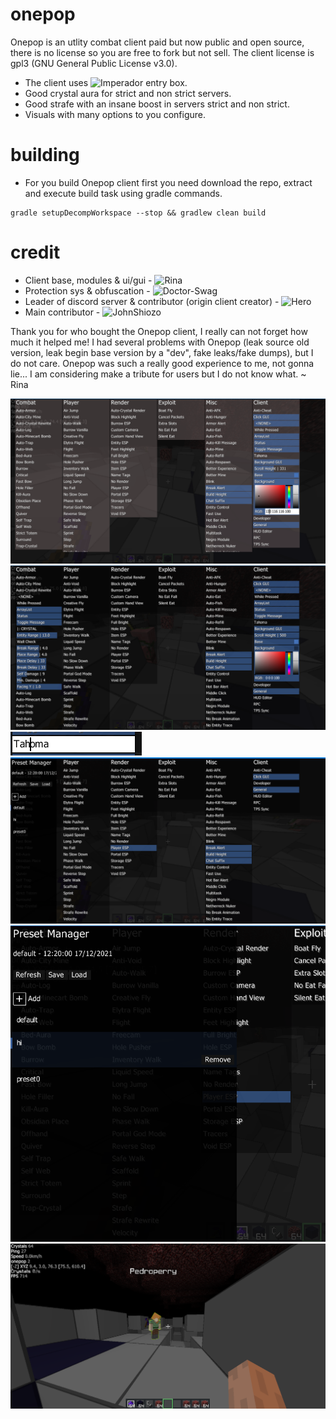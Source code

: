 # onepop
Onepop is an utlity combat client paid but now public and open source, there is no license so you are free to fork but not sell.
The client license is gpl3 (GNU General Public License v3.0).

* The client uses ![Imperador](https://github.com/SirRina/Imperador-Widgets) entry box.
* Good crystal aura for strict and non strict servers.
* Good strafe with an insane boost in servers strict and non strict.
* Visuals with many options to you configure.

# building
- For you build Onepop client first you need download the repo, extract and execute build task using gradle commands.

```
gradle setupDecompWorkspace --stop && gradlew clean build
```

# credit
- Client base, modules & ui/gui - ![Rina](https://github.com/SirRina)
- Protection sys & obfuscation - ![Doctor-Swag](https://github.com/doctor-swag)
- Leader of discord server & contributor (origin client creator) - ![Hero](https://github.com/HeroGlaucoP)
- Main contributor - ![JohnShiozo](https://github.com/JohnShiozo)

 Thank you for who bought the Onepop client, I really can not forget how much it helped me!
 I had several problems with Onepop (leak source old version, leak begin base version by a "dev", fake leaks/fake dumps), but I do not care.
 Onepop was such a really good experience to me, not gonna lie... I am considering make a tribute for users but I do not know what.
 ~ Rina

![Alt text](/splash/splash_1.png?raw=true)
![Alt text](/splash/splash_2.png?raw=true)
![Alt text](/splash/splash_3.png?raw=true)
![Alt text](/splash/splash_4.png?raw=true)
![Alt text](/splash/splash_5.png?raw=true)
![Alt text](/splash/splash_6.png?raw=true)
